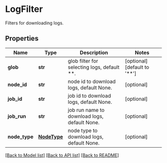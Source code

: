 # LogFilter

Filters for downloading logs.     
## Properties
Name | Type | Description | Notes
------------ | ------------- | ------------- | -------------
**glob** | **str** | glob filter for selecting logs, default **. | [optional] [default to '**']
**node_id** | **str** | node id to download logs, default None. | [optional] 
**job_id** | **str** | job id to download logs, default None. | [optional] 
**job_run** | **str** | job run name to download logs, default None. | [optional] 
**node_type** | [**NodeType**](NodeType.md) | node type to download logs, default None. | [optional] 

[[Back to Model list]](../README.md#documentation-for-models) [[Back to API list]](../README.md#documentation-for-api-endpoints) [[Back to README]](../README.md)


